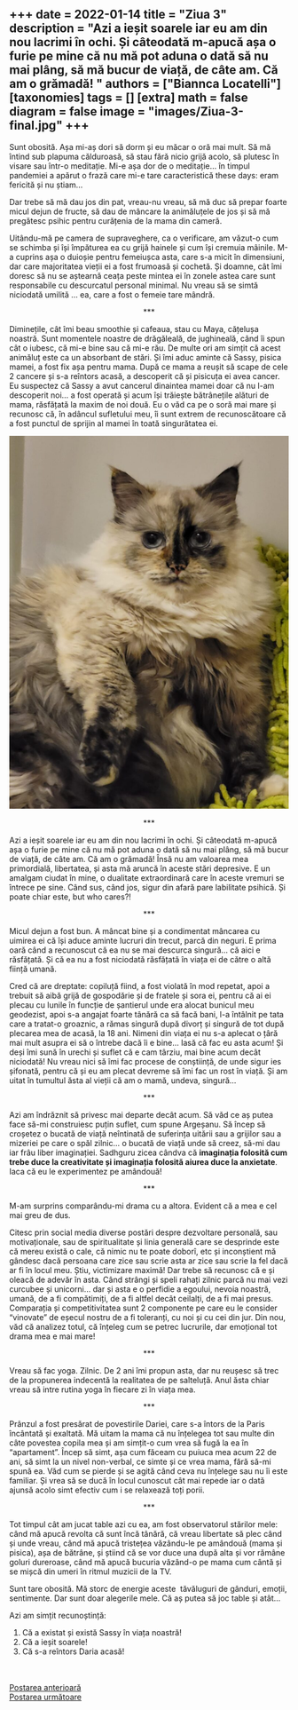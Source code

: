
+++
    date = 2022-01-14
    title = "Ziua 3"
    description = "Azi a ieșit soarele iar eu am din nou lacrimi în ochi. Și câteodată m-apucă așa o furie pe mine că nu mă pot aduna o dată să nu mai plâng, să mă bucur de viață, de câte am. Că am o grămadă! "
    authors = ["Biannca Locatelli"]
    [taxonomies]
    tags = []
    [extra]
    math = false
    diagram = false
    image = "images/Ziua-3-final.jpg"
    +++
---

Sunt obosită. Așa mi-aș dori să dorm și eu măcar o oră mai mult. Să mă întind sub plapuma călduroasă, să stau fără nicio grijă acolo, să plutesc în visare sau într-o meditație. Mi-e așa dor de o meditație… în timpul pandemiei a apărut o frază care mi-e tare caracteristică these days: eram fericită și nu știam…

Dar trebe să mă dau jos din pat, vreau-nu vreau, să mă duc să prepar foarte micul dejun de fructe, să dau de mâncare la animăluțele de jos și să mă pregătesc psihic pentru curățenia de la mama din cameră.

Uitându-mă pe camera de supraveghere, ca o verificare, am văzut-o cum se schimba și își împăturea ea cu grijă hainele și cum își cremuia mâinile. M-a cuprins așa o duioșie pentru femeiușca asta, care s-a micit în dimensiuni, dar care majoritatea vieții ei a fost frumoasă și cochetă. Și doamne, cât îmi doresc să nu se aștearnă ceața peste mintea ei în zonele astea care sunt responsabile cu descurcatul personal minimal. Nu vreau să se simtă niciodată umilită … ea, care a fost o femeie tare mândră.

<p style="text-align: center;">***</p>

Diminețile, cât îmi beau smoothie și cafeaua, stau cu Maya, cățelușa noastră. Sunt momentele noastre de drăgăleală, de jughineală, când îi spun cât o iubesc, că mi-e bine sau că mi-e rău. De multe ori am simțit că acest animăluț este ca un absorbant de stări. Și îmi aduc aminte că Sassy, pisica mamei, a fost fix așa pentru mama. După ce mama a reușit să scape de cele 2 cancere și s-a reîntors acasă, a descoperit că și pisicuța ei avea cancer. Eu suspectez că Sassy a avut cancerul dinaintea mamei doar că nu l-am descoperit noi… a fost operată și acum își trăiește bătrânețile alături de mama, răsfățată la maxim de noi două. Eu o văd ca pe o soră mai mare și recunosc că, în adâncul sufletului meu, îi sunt extrem de recunoscătoare că a fost punctul de sprijin al mamei în toată singurătatea ei.


<div class="flex justify-center">
  <img src="images/sassy-1-768x1024.jpeg" />
</div>

<p style="text-align: center;">***</p>

Azi a ieșit soarele iar eu am din nou lacrimi în ochi. Și câteodată m-apucă așa o furie pe mine că nu mă pot aduna o dată să nu mai plâng, să mă bucur de viață, de câte am. Că am o grămadă! Însă nu am valoarea mea primordială, libertatea, și asta mă aruncă în aceste stări depresive. E un amalgam ciudat în mine, o dualitate extraordinară care în aceste vremuri se întrece pe sine. Când sus, când jos, sigur din afară pare labilitate psihică. Și poate chiar este, but who cares?!

<p style="text-align: center;">***</p>

Micul dejun a fost bun. A mâncat bine și a condimentat mâncarea cu uimirea ei că își aduce aminte lucruri din trecut, parcă din neguri. E prima oară când a recunoscut că ea nu se mai descurca singură... că aici e răsfățată. Și că ea nu a fost niciodată răsfățată în viața ei de către o altă ființă umană.

Cred că are dreptate: copiluță fiind, a fost violată în mod repetat, apoi a trebuit să aibă grijă de gospodărie și de fratele și sora ei, pentru că ai ei plecau cu lunile în funcție de șantierul unde era alocat bunicul meu geodezist, apoi s-a angajat foarte tânără ca să facă bani, l-a întâlnit pe tata care a tratat-o groaznic, a rămas singură după divorț și singură de tot după plecarea mea de acasă, la 18 ani. Nimeni din viața ei nu s-a aplecat o țâră mai mult asupra ei să o întrebe dacă îi e bine... lasă că fac eu asta acum! Și deși îmi sună în urechi și suflet că e cam târziu, mai bine acum decât niciodată! Nu vreau nici să îmi fac procese de conștiință, de unde sigur ies șifonată, pentru că și eu am plecat devreme să îmi fac un rost în viață. Și am uitat în tumultul ăsta al vieții că am o mamă, undeva, singură…

<p style="text-align: center;">***</p>

Azi am îndrăznit să privesc mai departe decât acum. Să văd ce aș putea face să-mi construiesc puțin suflet, cum spune Argeșanu. Să încep să croșetez o bucată de viață neîntinată de suferința uitării sau a grijilor sau a mizeriei pe care o spăl zilnic... o bucată de viață unde să creez, să-mi dau iar frâu liber imaginației. Sadhguru zicea cândva că **imaginația folosită cum trebe duce la creativitate și imaginația folosită aiurea duce la anxietate**. Iaca că eu le experimentez pe amândouă!

<p style="text-align: center;">***</p>

M-am surprins comparându-mi drama cu a altora. Evident că a mea e cel mai greu de dus.

Citesc prin social media diverse postări despre dezvoltare personală, sau motivaționale, sau de spiritualitate și linia generală care se desprinde este că mereu există o cale, că nimic nu te poate doborî, etc și inconștient mă gândesc dacă persoana care zice sau scrie asta ar zice sau scrie la fel dacă ar fi în locul meu. Știu, victimizare maximă! Dar trebe să recunosc că e și oleacă de adevăr în asta. Când strângi și speli rahați zilnic parcă nu mai vezi curcubee și unicorni… dar și asta e o perfidie a egoului, nevoia noastră, umană, de a fi compătimiți, de a fi altfel decât ceilalți, de a fi mai presus. Comparația și competitivitatea sunt 2 componente pe care eu le consider “vinovate” de eșecul nostru de a fi toleranți, cu noi și cu cei din jur. Din nou, văd că analizez totul, că înțeleg cum se petrec lucrurile, dar emoțional tot drama mea e mai mare!

<p style="text-align: center;">***</p>

Vreau să fac yoga. Zilnic. De 2 ani îmi propun asta, dar nu reușesc să trec de la propunerea indecentă la realitatea de pe salteluță. Anul ăsta chiar vreau să intre rutina yoga în fiecare zi în viața mea.

<p style="text-align: center;">***</p>

Prânzul a fost presărat de povestirile Dariei, care s-a întors de la Paris încântată și exaltată. Mă uitam la mama că nu înțelegea tot sau multe din câte povestea copila mea și am simțit-o cum vrea să fugă la ea în “apartament”. Încep să simt, așa cum făceam cu puiuca mea acum 22 de ani, să simt la un nivel non-verbal, ce simte și ce vrea mama, fără să-mi spună ea. Văd cum se pierde și se agită când ceva nu înțelege sau nu îi este familiar. Și vrea să se ducă în locul cunoscut cât mai repede iar o dată ajunsă acolo simt efectiv cum i se relaxează toți porii.

<p style="text-align: center;">***</p>

Tot timpul cât am jucat table azi cu ea, am fost observatorul stărilor mele: când mă apucă revolta că sunt încă tânără, că vreau libertate să plec când și unde vreau, când mă apucă tristețea văzându-le pe amândouă (mama și pisica), așa de bătrâne, și știind că se vor duce una după alta și vor rămâne goluri dureroase, când mă apucă bucuria văzând-o pe mama cum cântă și se mișcă din umeri în ritmul muzicii de la TV.

Sunt tare obosită. Mă storc de energie aceste  tăvăluguri de gânduri, emoții, sentimente. Dar sunt doar alegerile mele. Că aș putea să joc table și atât…

Azi am simțit recunoștință:
1. Că a existat și există Sassy în viața noastră!
2. Că a ieșit soarele!
3. Că s-a reîntors Daria acasă!

<br/>

<br/>

<div class="flex justify-between">
  <div>
    <a href="/blog/ziua-2/">Postarea anterioară</a>
  </div>
  <div>
    <a href="/blog/ziua-4/">Postarea următoare</a>
  </div>
</div>
